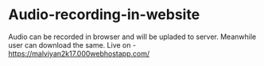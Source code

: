 # Audio-recording-in-website
Audio can be recorded in browser and will be upladed to server. Meanwhile user can download the same.
Live on - https://malviyan2k17.000webhostapp.com/
